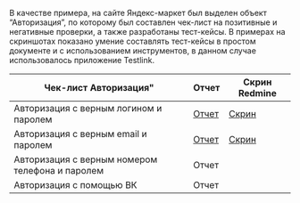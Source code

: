 В качестве примера, на сайте Яндекс-маркет был выделен объект “Авторизация”, по которому был составлен чек-лист на позитивные и негативные проверки, а также разработаны тест-кейсы. 
В примерах на скриншотах показано умение составлять тест-кейсы в простом документе и с использованием инструментов, в данном случае использовалось приложение Testlink.

|Чек-лист Авторизация"                        |Отчет    |Скрин Redmine|
|------------------------                     |-------  |----- |
|Авторизация с верным логином и паролем |[Отчет](https://mega.nz/file/tuYzkSja#8eJ8tijLohepqTQGvNgzKkr50ilSj0mNPzEGIJ1rMhs)|[Скрин](https://mega.nz/file/12Jy0AyS#E-7bQ19vaw-RNd7NRCWOZDGXYxrnqnRiiiMHjIWzKbI)|
|Авторизация с верным email и паролем|[Отчет](https://mega.nz/file/EyQgmYwT#avtetVO8RFhUbXZTUjkMbrG17tt12HUex-RfwV27hvQ)|[Скрин](https://mega.nz/file/k7hHzADL#Ew1DJ0Oh1e-eGToFhj7HkUlM_MboBVN2El7pK_MxNdU)|
|Авторизация с верным номером телефона и паролем|Отчет |
|Авторизация с помощью ВК|Отчет |


